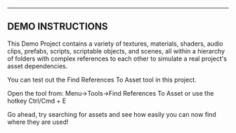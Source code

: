 -----------------
DEMO INSTRUCTIONS
-----------------
This Demo Project contains a variety of textures, materials, shaders, audio clips, prefabs, scripts, scriptable objects, and scenes, all within a hierarchy of folders with complex references to each other to simulate a real project's asset dependencies. 

You can test out the Find References To Asset tool in this project.

Open the tool from:
	Menu->Tools->Find References To Asset
	or use the hotkey Ctrl/Cmd + E

Go ahead, try searching for assets and see how easily you can now find where they are used!
